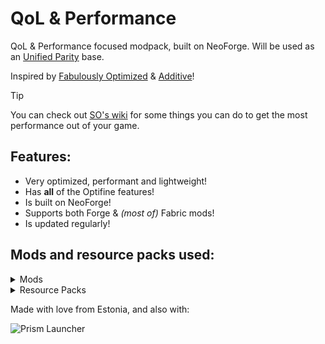 # QoL & Performance

QoL & Performance focused modpack, built on NeoForge. Will be used as an [Unified Parity](https://modrinth.com/modpack/unified-parity) base.

Inspired by [Fabulously Optimized](https://modrinth.com/modpack/fabulously-optimized) & [Additive](https://modrinth.com/modpack/additive)!

> [!TIP]
> You can check out [SO's wiki](https://github.com/HyperSoop/Simply-Optimized/wiki/Post%E2%80%90install) for some things you can do to get the most performance out of your game.

## Features:

- Very optimized, performant and lightweight!
- Has **all** of the Optifine features!
- Is built on NeoForge!
- Supports both Forge & *(most of)* Fabric mods!
- Is updated regularly!

## Mods and resource packs used:

<details>
<summary>Mods</summary>
  
- [Client Tweaks](https://mods.twelveiterations.com/mc/clienttweaks) by BlayTheNinth
- [Ferrite Core](https://modrinth.com/mod/ferrite-core) by malte0811
- [No Chat Reports](https://www.curseforge.com/minecraft/mc-mods/no-chat-reports) by Aizistral
- [Necronomicon](https://modrinth.com/mod/necronomicon) by ElocinDev
- [Fastload-Reforged](https://www.curseforge.com/minecraft/mc-mods/fastload) by AbdElAziz
- [Capes](https://modrinth.com/mod/capes) by Cael
- [Smooth Boot (Reloaded)](https://modrinth.com/mod/smooth-boot-reloaded) by AbdElAziz
- [Log Begone](https://modrinth.com/mod/log-begone) by AzureDoomC, Bravarly
- [EntityCulling](https://modrinth.com/mod/entityculling) by tr7zw
- [Fast Suite](https://www.curseforge.com/minecraft/mc-mods/fastsuite) by Shadows_of_Fire
- [Fabric Language Kotlin](https://minecraft.curseforge.com/projects/fabric-language-kotlin) by FabricMC
- [Memory Leak Fix](https://modrinth.com/mod/memoryleakfix) by FX - PR0CESS
- [Not Enough Recipe Book](https://modrinth.com/mod/nerb) by SSKirillSS
- [Forge Config Screens](https://github.com/Fuzss/forgeconfigscreens) by Fuzs
- [Oculus](https://curseforge.com/minecraft/mc-mods/oculus) by NanoLive, dima_dencep, coderbot, IMS212, Justsnoopy30, FoundationGames
- [Jade](https://minecraft.curseforge.com/projects/jade) by Snownee
- [Tiny Item Animations](https://modrinth.com/mod/tiny-item-animations) by Trivaxy
- [Enhanced Block Entities](https://github.com/FoundationGames/EnhancedBlockEntities) by FoundationGames
- [Mouse Tweaks](https://minecraft.curseforge.com/projects/mouse-tweaks) by Ivan Molodetskikh (YaLTeR)
- [Accurate Block Placement](https://modrinth.com/mod/accurate-block-placement-reborn) by Clayborn, Flourick, KadTheHunter, schwar
- [Architectury](https://modrinth.com/mod/architectury-api) by shedaniel
- [CIT Resewn](https://www.curseforge.com/minecraft/mc-mods/forge-cit) by SHsuperCM, Asek3, Tfarcenim
- [Smooth Swapping](https://modrinth.com/mod/smooth-swapping) by Schauweg
- [Krypton Reforged](https://www.curseforge.com/minecraft/mc-mods/krypton-reforged) by Anthxny
- [FastFurnace](https://www.curseforge.com/minecraft/mc-mods/fastfurnace) by Shadows_of_Fire
- [AnimaticaReforged](https://modrinth.com/mod/animaticareforged) by TeamPotato
- [Remove Reloading Screen](https://curseforge.com/minecraft/mc-mods/rrls) by dima_dencep
- [Embeddium](https://modrinth.com/mod/embeddium) by embeddedt
- [NetherPortalFix](https://mods.twelveiterations.com/mc/netherportalfix) by BlayTheNinth
- [Better Beds Reforged](https://modrinth.com/mod/better-beds-reforged) by shizotoaster, Motschen, TeamMidnightDust
- [Cull Less Leaves Reforged](https://modrinth.com/mod/cull-less-leaves-reforged) by CCr4ft3r (this port), isXander (original fabric version)
- [CraftingTweaks](https://mods.twelveiterations.com/mc/craftingtweaks) by BlayTheNinth
- [Moonlight Library](https://modrinth.com/mod/moonlight) by MehVahdJukaar
- [Smooth Scrolling Refurbished](https://modrinth.com/mod/smooth-scrolling-refurbished) by JustAlittleWolf
- [Dynamic FPS](https://modrinth.com/mod/dynamic-fps) by juliand665 & LostLuma
- [Fast Workbench](https://www.curseforge.com/minecraft/mc-mods/fastworkbench) by Shadows_of_Fire
- [Saturn](https://legacy.curseforge.com/minecraft/mc-mods/saturn) by AbdElAziz
- [Video Tape](https://modrinth.com/mod/videotape) by Velum
- [Noisium](https://modrinth.com/mod/noisium) by Steveplays28
- [Model Gap Fix](https://www.curseforge.com/minecraft/mc-mods/model-gap-fix) by MehVahdJukaar
- [Suggestion Tweaker](https://www.curseforge.com/minecraft/mc-mods/suggestion-tweaker) by VelizarBG
- [Canary](https://www.curseforge.com/minecraft/mc-mods/canary) by AbdElAziz
- [Fabrishot](https://github.com/ramidzkh/fabrishot#readme) by ramidzkh
- [Your Options Shall Be Yours (YOSBY)](https://www.curseforge.com/minecraft/mc-mods/yosby) by ElocinDev
- [Better Mods Button](https://github.com/Fuzss/bettermodsbutton) by Fuzs
- [Connector Extras](https://github.com/Sinytra/ConnectorExtras) by Su5eD
- [More Chat History Reforged](https://modrinth.com/mod/morechathistory-reforged) by shizotoaster, JackFred
- [Get It Together, Drops!](http://minecraft.curseforge.com/projects/get-it-together-drops) by bl4ckscor3
- [Lazurite](https://github.com/Su5eD/Lazurite) by Su5eD
- [Very Many Players](https://github.com/RelativityMC/VMP-forge) by ishland
- [Kotlin for Forge](https://modrinth.com/mod/kotlin-for-forge) by thedarkcolour
- [Let Me Despawn](https://modrinth.com/plugin/lmd) by frikinjay
- [Inventory Essentials](https://mods.twelveiterations.com/mc/inventoryessentials) by BlayTheNinth
- [Catalogue](https://mrcrayfish.com/mods?id=catalogue) by MrCrayfish
- [LazyDFU](https://github.com/astei/lazydfu) by tuxed
- [ImmediatelyFast](https://modrinth.com/mod/immediatelyfast) by RK_01
- [MixinInHeaven](https://www.curseforge.com/minecraft/mc-mods/mixin-in-heaven) by Team Potato
- [Embeddium Extra](https://curseforge.com/minecraft/mc-mods/rubidium-extra) by dima_dencep, FlashyReese
- [FastQuit](https://modrinth.com/mod/fastquit) by KingContaria
- [Cloth Config v10 API](https://www.curseforge.com/minecraft/mc-mods/cloth-config-forge/) by shedaniel
- [Forgery](https://www.curseforge.com/minecraft/mc-mods/forgery) by unascribed, sfort__, blukat
- [Roughly Enough Items (REI)](https://modrinth.com/mod/rei) by shedaniel
- [Embeddium++](https://www.curseforge.com/minecraft/mc-mods/embeddium-plus) by SrRapero720
- [Entity Texture Features](https://modrinth.com/mod/entitytexturefeatures) by Traben
- [Paginated Advancements](https://github.com/DaFuqs/) by DaFuqs
- [OptiGUI](https://opekope2.github.io/OptiGUI) by opekope2
- [Balm](https://mods.twelveiterations.com/) by BlayTheNinth
- [Placebo](https://modrinth.com/mod/placebo) by Shadows_of_Fire
- [Potacore](https://modrinth.com/mod/potacore) by TeamPotato
- [Main Menu Credits](https://isxander.dev) by isXander
- [FabricSkyBoxes Interop](https://modrinth.com/mod/fabricskyboxes-interop) by FlashyReese
- [Continuity](https://modrinth.com/mod/continuity) by PepperCode1
- [BadOptimizations](https://modrinth.com/mod/badoptimizations) by Thosea
- [ModernFix](https://modrinth.com/mod/modernfix) by embeddedt
- [FastAnim](https://modrinth.com/mod/fastanim) by Lunade
- [Sinytra Connector](https://modrinth.com/mod/connector) by Sinytra
- [AppleSkin](https://github.com/squeek502/AppleSkin) by squeek
- [Entity Model Features](https://modrinth.com/mod/entity-model-features) by Traben
- [Language Reload](https://modrinth.com/mod/language-reload) by Jerozgen
- [Forgified Fabric API](https://modrinth.com/mod/forgified-fabric-api) by FabricMC, Sinytra
- [FabricSkyBoxes](https://modrinth.com/mod/fabricskyboxes) by AMereBagatelle
- [Alternate Current](https://modrinth.com/mod/alternate-current) by Space Walker
- [Fast Paintings](https://www.curseforge.com/minecraft/mc-mods/fast-paintings) by MehVahdJukaar
- [Soul fire'd](https://github.com/Nyphet/soul-fire-d/tree/1.20.1) by Crystal Spider
- [ServerCore](https://github.com/Wesley1808/ServerCore) by Wesley1808
- [AchievementOptimizer](https://curseforge.com/minecraft/mc-mods/achievements-optimizer) by Big_Energy
- [TexTrue's Embeddium Options](https://github.com/ThinkingStudios/textrues-embeddium-options) by TexTrue, TexTrueStudio
- [Starlight](https://www.curseforge.com/minecraft/mc-mods/starlight-forge) by Spottedleaf
- [Chunky](https://github.com/pop4959/Chunky) by pop4959
- [AI-Improvements](https://www.curseforge.com/minecraft/mc-mods/ai-improvements) by BuiltBrokenModding
- [RailOptimization](https://modrinth.com/mod/railoptimization) by FX - PROCESS, EasterGhost
- [Leave My Bars Alone](https://github.com/Fuzss/leavemybarsalone) by Fuzs
- ['Slight' GUI Modifications](https://www.curseforge.com/minecraft/mc-mods/slight-gui-modifications) by shedaniel, LinkieIsBetterThanK9, CFGrafanaStats
- [Puzzles Lib](https://github.com/Fuzss/puzzleslib) by Fuzs
- [Camera Utils](https://modrepo.de/minecraft/camerautils/overview) by Max Henkel
- [Chat Heads](https://modrinth.com/mod/chat-heads) by dzwdz, Fourmisain
- [Faster Random](https://modrinth.com/mod/faster-random) by AnOpenSauceDev
</details>

<details>
<summary>Resource Packs</summary>
  
- [Fast Better Grass](https://modrinth.com/resourcepack/fast-better-grass) by robotkoer
- [Chat Reporting Helper](https://modrinth.com/resourcepack/chat-reporting-helper) by robotkoer
- [Translations for Sodium](https://modrinth.com/resourcepack/translations-for-sodium) by robotkoer
- [Snowiest Snow](https://modrinth.com/resourcepack/snowiest-snow) by Andrew6rant
- [C4Music](https://modrinth.com/resourcepack/c4music) by MopsTMC
</details>

Made with love from Estonia, and also with:

![Prism Launcher](https://raw.githubusercontent.com/PrismLauncher/PrismLauncher/develop/program_info/org.prismlauncher.PrismLauncher.logo-darkmode.svg)
